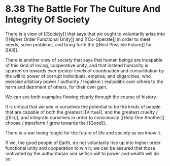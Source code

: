 # 8.38 The Battle For The Culture And Integrity Of Society

There is a view of [[Society]] that says that we ought to voluntarily arise into [[Higher Order Functional Unity]] and [[Co-Operate]] in order to meet needs, solve problems, and bring forth the [[Best Possible Future]] for [[All]].

There is another view of society that says that human beings are incapable of this kind of loving, cooperative unity, and that instead humanity is spurred on towards ever greater levels of coordination and consolidation by the will to power of corrupt individuals, empires, and oligarchies, who exercise arbitrary power / authority / legalism / realpolitik over others to the harm and detriment of others, for their own gain.

We can see both examples flowing clearly through the course of history.

It is critical that we see in ourselves the potential to be the kinds of people that are capable of both the greatest [[Virtue]], and the greatest cruelty / [[Sin]], and integrate ourselves in order to consciously [[Help One Another]] choose / transform / grow towards the [[Good]].

There is a war being fought for the future of life and society as we know it.  

If we, the good people of Earth, do not voluntarily rise up into higher order functional unity and cooperation to win it, we can be assured that those motivated by the authoritarian and selfish will to power and wealth will do so.

